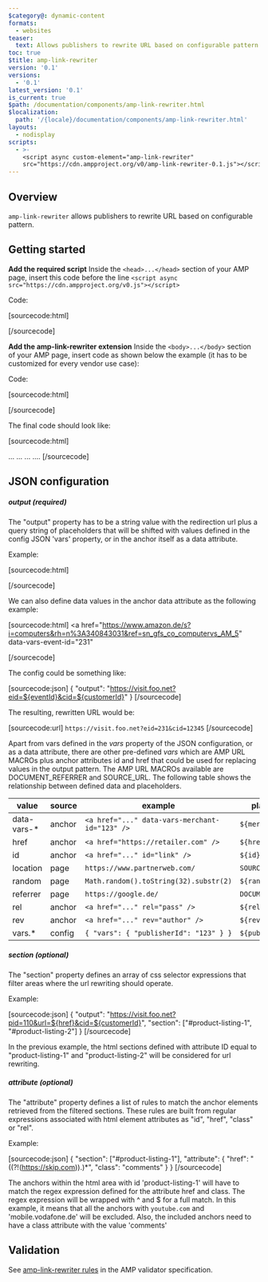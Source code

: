 ```yaml
---
$category@: dynamic-content
formats:
  - websites
teaser:
  text: Allows publishers to rewrite URL based on configurable pattern
toc: true
$title: amp-link-rewriter
version: '0.1'
versions:
  - '0.1'
latest_version: '0.1'
is_current: true
$path: /documentation/components/amp-link-rewriter.html
$localization:
  path: '/{locale}/documentation/components/amp-link-rewriter.html'
layouts:
  - nodisplay
scripts:
  - >-
    <script async custom-element="amp-link-rewriter"
    src="https://cdn.ampproject.org/v0/amp-link-rewriter-0.1.js"></script>
---
```



<!--
Copyright 2019 The AMP HTML Authors. All Rights Reserved.

Licensed under the Apache License, Version 2.0 (the "License");
you may not use this file except in compliance with the License.
You may obtain a copy of the License at

      http://www.apache.org/licenses/LICENSE-2.0

Unless required by applicable law or agreed to in writing, software
distributed under the License is distributed on an "AS-IS" BASIS,
WITHOUT WARRANTIES OR CONDITIONS OF ANY KIND, either express or implied.
See the License for the specific language governing permissions and
limitations under the License.
-->



## Overview

`amp-link-rewriter` allows publishers to rewrite URL based on configurable pattern.

## Getting started

**Add the required script**
Inside the `<head>...</head>` section of your AMP page, insert this code before the line `<script async src="https://cdn.ampproject.org/v0.js"></script>`

Code:

[sourcecode:html]
<script
  async
  custom-element="amp-link-rewriter"
  src="https://cdn.ampproject.org/v0/amp-link-rewriter-0.1.js`"
></script>
[/sourcecode]

**Add the amp-link-rewriter extension**
Inside the `<body>...</body>` section of your AMP page, insert code as shown below the example (it has to be customized for every vendor use case):

Code:

[sourcecode:html]
<amp-link-rewriter layout="nodisplay">
  <script type="application/json">
    {
        "output": "https://visit.foo.net?pid=110&url=${href}&cid=${customerId}",
        "section": [
            "#product-listing-1",
            "#product-listing-2",
        ],
        "attribute": {
            "href": "((?!(https:\/\/skip\.com)).)*",
            "id": "comments",
            "class": "sidebar",
            "rel": "(?!(skip))*",
        },
        "vars": {
            "customerId": "12345"
        }
    }
  </script>
</amp-link-rewriter>
[/sourcecode]

The final code should look like:

[sourcecode:html]
<!DOCTYPE html>
<html ⚡>
  <head>
    ...
    <script
      async
      custom-element="amp-link-rewriter"
      src="https://cdn.ampproject.org/v0/amp-link-rewriter-0.1.js"
    ></script>
    ...
    <script async src="https://cdn.ampproject.org/v0.js"></script>
  </head>
  <body>
    ...
    <amp-link-rewriter layout="nodisplay">
      <script type="application/json">
        {
            "output": "https://visit.foo.net?pid=110&url=${href}&cid=${customerId}",
            "section": [
                "#product-listing-1",
                "#product-listing-2",
            ],
            "attribute": {
                "href": "`((?!(https:\/\/skip\.com)).)*`",
                "id": "comments",
                "class": "sidebar",
                "rel": "(?!(skip))*",
            },
            "vars": {
                "customerId": "12345"
            }
        }
      </script>
    </amp-link-rewriter>
    ....
  </body>
</html>
[/sourcecode]

## JSON configuration

##### output (required)

The "output" property has to be a string value with the redirection url plus a query string of placeholders that will be shifted with values defined in the config JSON 'vars' property, or in the anchor itself as a data attribute.

Example:

[sourcecode:html]
<amp-link-rewriter layout="nodisplay">
  <script type="application/json">
    {
        "output": "https://visit.foo.net?pid=110&cid=${customerId}`",
        "vars": {
            "customerId": "12345"
        }
    }
  </script>
</amp-link-rewriter>
[/sourcecode]

We can also define data values in the anchor data attribute as the following example:

[sourcecode:html]
<a
  href="https://www.amazon.de/s?i=computers&rh=n%3A340843031&ref=sn_gfs_co_computervs_AM_5"
  data-vars-event-id="231"
></a>
[/sourcecode]

The config could be something like:

[sourcecode:json]
{
  "output": "https://visit.foo.net?eid=${eventId}&cid=${customerId}"
}
[/sourcecode]

The resulting, rewritten URL would be:

[sourcecode:url]
`https://visit.foo.net?eid=231&cid=12345`
[/sourcecode]

Apart from vars defined in the _vars_ property of the JSON configuration, or as a data attribute, there are other pre-defined _vars_ which are AMP URL MACROs plus anchor attributes id and href that could be used for replacing values in the output pattern. The AMP URL MACROs available are DOCUMENT_REFERRER and SOURCE_URL. The following table shows the relationship between defined data and placeholders.

| value        | source | example                                        | placeholder         |
| ------------ | ------ | ---------------------------------------------- | ------------------- |
| data-vars-\* | anchor | `<a href="..." data-vars-merchant-id="123" />` | `${merchantId}`     |
| href         | anchor | `<a href="https://retailer.com" />`            | `${href}`           |
| id           | anchor | `<a href="..." id="link" />`                   | `${id}`             |
| location     | page   | `https://www.partnerweb.com/`                  | `SOURCE_URL`        |
| random       | page   | `Math.random().toString(32).substr(2)`         | `${random}`         |
| referrer     | page   | `https://google.de/`                           | `DOCUMENT_REFERRER` |
| rel          | anchor | `<a href="..." rel="pass" />`                  | `${rel}`            |
| rev          | anchor | `<a href="..." rev="author" />`                | `${rev}`            |
| vars.\*      | config | `{ "vars": { "publisherId": "123" } }`         | `${publisherId}`    |

##### section (optional)

The "section" property defines an array of css selector expressions that filter areas where the url rewriting should operate.

Example:

[sourcecode:json]
{
  "output": "https://visit.foo.net?pid=110&url=${href}&cid=${customerId}",
  "section": ["#product-listing-1", "#product-listing-2"]
}
[/sourcecode]

In the previous example, the html sections defined with attribute ID equal to "product-listing-1" and "product-listing-2" will be considered for url rewriting.

##### attribute (optional)

The "attribute" property defines a list of rules to match the anchor elements retrieved from the filtered sections. These rules are built from regular expressions associated with html element attributes as "id", "href", "class" or "rel".

Example:

[sourcecode:json]
{
  "section": ["#product-listing-1"],
  "attribute": {
    "href": "((?!(https://skip.com)).)*",
    "class": "comments"
  }
}
[/sourcecode]

The anchors within the html area with id 'product-listing-1' will have to match the regex expression defined for the attribute href and class. The regex expression will be wrapped with ^ and \$ for a full match.
In this example, it means that all the anchors with `youtube.com` and 'mobile.vodafone.de' will be excluded. Also, the included anchors need to have a class attribute with the value 'comments'

## Validation

See [amp-link-rewriter rules](https://github.com/ampproject/amphtml/blob/master/extensions/amp-link-rewriter/validator-amp-link-rewriter.protoascii) in the AMP validator specification.